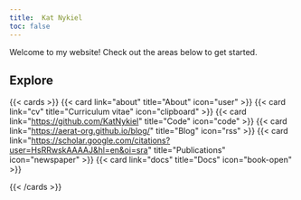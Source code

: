 ```yaml
---
title:  Kat Nykiel
toc: false
---
```


Welcome to my website! Check out the areas below to get started.

## Explore

{{< cards >}}
  {{< card link="about" title="About" icon="user" >}}
  {{< card link="cv" title="Curriculum vitae" icon="clipboard" >}}
  {{< card link="https://github.com/KatNykiel" title="Code" icon="code" >}}
  {{< card link="https://aerat-org.github.io/blog/" title="Blog" icon="rss" >}}
  {{< card link="https://scholar.google.com/citations?user=HsRRwskAAAAJ&hl=en&oi=sra" title="Publications" icon="newspaper" >}}
  {{< card link="docs" title="Docs" icon="book-open" >}}

{{< /cards >}}
